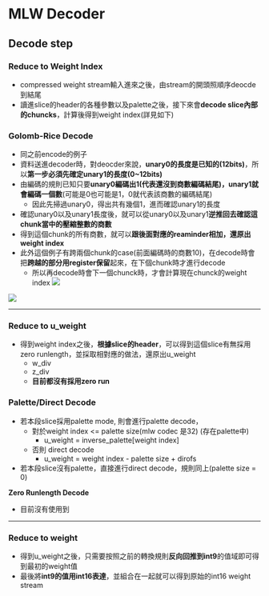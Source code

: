 # MLW Decoder
## Decode step
### **Reduce to Weight Index**
* compressed weight stream輸入進來之後，由stream的開頭照順序deocde到結尾
* 讀進slice的header的各種參數以及palette之後，接下來會**decode slice內部的chuncks**，計算後得到weight index(詳見如下)

### **Golomb-Rice Decode**
* 同之前encode的例子
* 資料送進decoder時，對deocder來說，**unary0的長度是已知的(12bits)**，所以**第一步必須先確定unary1的長度(0~12bits)**
* 由編碼的規則已知只要**unary0編碼出1(代表還沒到商數編碼結尾)，unary1就會編碼一個數**(可能是0也可能是1，0就代表該商數的編碼結尾)
    * 因此先掃過unary0，得出共有幾個1，進而確認unary1的長度
* 確認unary0以及unary1長度後，就可以從unary0以及unary1**逆推回去確認這chunk當中的壓縮整數的商數**
* 得到這個chunk的所有商數，就可以**跟後面對應的reaminder相加，還原出weight index**
* 此外這個例子有跨兩個chunk的case(前面編碼時的商數10)，在decode時會把**跨越的部分用register保留**起來，在下個chunk時才進行decode
   * 所以再decode時會下一個chunck時，才會計算現在chunck的weight index
![](https://casmd.ee.ncku.edu.tw/uploads/e634361496cf87911fcac9822.png)

![](https://casmd.ee.ncku.edu.tw/uploads/e634361496cf87911fcac9825.png)

---

### **Reduce to u_weight**
* 得到weight index之後，**根據slice的header**，可以得到這個slice有無採用zero runlength，並採取相對應的做法，還原出u_weight
    * w_div 
    * z_div
    * **目前都沒有採用zero run**

### **Palette/Direct Decode**
* 若本段slice採用palette mode, 則會進行palette decode，
    * 對於weight index <= palette size(mlw codec 是32) (存在palette中)
        * u_weight = inverse_palette[weight index]
    * 否則 direct decode
        * u_weight = weight index - palette size + dirofs
* 若本段slice沒有palette，直接進行direct decode，規則同上(palette size = 0)

**Zero Runlength Decode**
* 目前沒有使用到

---
### **Reduce to weight**
* 得到u_weight之後，只需要按照之前的轉換規則**反向回推到int9**的值域即可得到最初的weight值
* 最後將**int9的值用int16表達**，並組合在一起就可以得到原始的int16 weight stream
